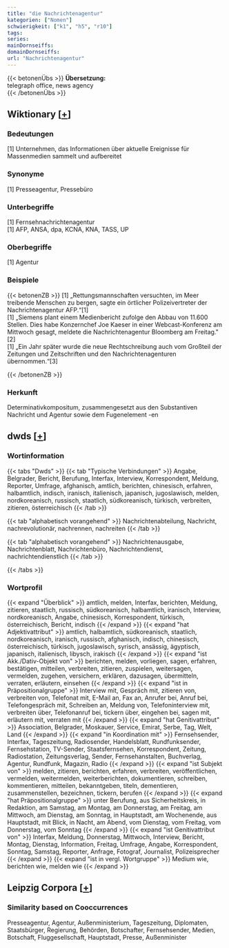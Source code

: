 ```yaml
---
title: "die Nachrichtenagentur"
kategorien: ["Nomen"]
schwierigkeit: ["k1", "h5", "r10"]
tags:
series:
mainDornseiffs:
domainDornseiffs:
url: "Nachrichtenagentur"
---
```


{{< betonenÜbs >}}
**Übersetzung:**  
telegraph office, news  agency  
{{< /betonenÜbs >}}

## Wiktionary [[+](https://de.wiktionary.org/wiki/Nachrichtenagentur)]

### Bedeutungen
[1] Unternehmen, das Informationen über aktuelle Ereignisse für Massenmedien sammelt und aufbereitet  

### Synonyme
[1] Presseagentur, Pressebüro  

### Unterbegriffe
[1] Fernsehnachrichtenagentur  
[1] AFP, ANSA, dpa, KCNA, KNA, TASS, UP  

### Oberbegriffe
[1] Agentur  

### Beispiele
{{< betonenZB >}}
[1] „Rettungsmannschaften versuchten, im Meer treibende Menschen zu bergen, sagte ein örtlicher Polizeivertreter der Nachrichtenagentur AFP.“[1]  
[1] „Siemens plant einem Medienbericht zufolge den Abbau von 11.600 Stellen. Dies habe Konzernchef Joe Kaeser in einer Webcast-Konferenz am Mittwoch gesagt, meldete die Nachrichtenagentur Bloomberg am Freitag."[2]  
[1] „Ein Jahr später wurde die neue Rechtschreibung auch vom Großteil der Zeitungen und Zeitschriften und den Nachrichtenagenturen übernommen.“[3]  

{{< /betonenZB >}}
### Herkunft
Determinativkompositum, zusammengesetzt aus den Substantiven Nachricht und Agentur sowie dem Fugenelement -en  



## dwds [[+](https://www.dwds.de/wb/Nachrichtenagentur)]

### Wortinformation
{{< tabs "Dwds" >}}
{{< tab "Typische Verbindungen" >}}
Angabe, Belgrader, Bericht, Berufung, Interfax, Interview, Korrespondent, Meldung, Reporter, Umfrage, afghanisch, amtlich, berichten, chinesisch, erfahren, halbamtlich, indisch, iranisch, italienisch, japanisch, jugoslawisch, melden, nordkoreanisch, russisch, staatlich, südkoreanisch, türkisch, verbreiten, zitieren, österreichisch
{{< /tab >}}

{{< tab "alphabetisch vorangehend" >}}
Nachrichtenabteilung, Nachricht, nachrevolutionär, nachrennen, nachreiten
{{< /tab >}}

{{< tab "alphabetisch vorangehend" >}}
Nachrichtenausgabe, Nachrichtenblatt, Nachrichtenbüro, Nachrichtendienst, nachrichtendienstlich
{{< /tab >}}

{{< /tabs >}}

### Wortprofil
{{< expand "Überblick" >}} amtlich, melden, Interfax, berichten, Meldung, zitieren, staatlich, russisch, südkoreanisch, halbamtlich, iranisch, Interview, nordkoreanisch, Angabe, chinesisch, Korrespondent, türkisch, österreichisch, Bericht, indisch {{< /expand >}}
{{< expand "hat Adjektivattribut" >}} amtlich, halbamtlich, südkoreanisch, staatlich, nordkoreanisch, iranisch, russisch, afghanisch, indisch, chinesisch, österreichisch, türkisch, jugoslawisch, syrisch, ansässig, ägyptisch, japanisch, italienisch, libysch, irakisch {{< /expand >}}
{{< expand "ist Akk./Dativ-Objekt von" >}} berichten, melden, vorliegen, sagen, erfahren, bestätigen, mitteilen, verbreiten, zitieren, zuspielen, weitersagen, vermelden, zugehen, versichern, erklären, dazusagen, übermitteln, verraten, erläutern, einsehen {{< /expand >}}
{{< expand "ist in Präpositionalgruppe" >}} Interview mit, Gespräch mit, zitieren von, verbreiten von, Telefonat mit, E-Mail an, Fax an, Anrufer bei, Anruf bei, Telefongespräch mit, Schreiben an, Meldung von, Telefoninterview mit, verbreiten über, Telefonanruf bei, tickern über, eingehen bei, sagen mit, erläutern mit, verraten mit {{< /expand >}}
{{< expand "hat Genitivattribut" >}} Association, Belgrader, Moskauer, Service, Emirat, Serbe, Tag, Welt, Land {{< /expand >}}
{{< expand "in Koordination mit" >}} Fernsehsender, Interfax, Tageszeitung, Radiosender, Handelsblatt, Rundfunksender, Fernsehstation, TV-Sender, Staatsfernsehen, Korrespondent, Zeitung, Radiostation, Zeitungsverlag, Sender, Fernsehanstalten, Buchverlag, Agentur, Rundfunk, Magazin, Radio {{< /expand >}}
{{< expand "ist Subjekt von" >}} melden, zitieren, berichten, erfahren, verbreiten, veröffentlichen, vermelden, weitermelden, weiterberichten, dokumentieren, schreiben, kommentieren, mitteilen, bekanntgeben, titeln, dementieren, zusammenstellen, bezeichnen, tickern, berufen {{< /expand >}}
{{< expand "hat Präpositionalgruppe" >}} unter Berufung, aus Sicherheitskreis, in Redaktion, am Samstag, am Montag, am Donnerstag, am Freitag, am Mittwoch, am Dienstag, am Sonntag, in Hauptstadt, am Wochenende, aus Hauptstadt, mit Blick, in Nacht, am Abend, vom Dienstag, vom Freitag, vom Donnerstag, vom Sonntag {{< /expand >}}
{{< expand "ist Genitivattribut von" >}} Interfax, Meldung, Donnerstag, Mittwoch, Interview, Bericht, Montag, Dienstag, Information, Freitag, Umfrage, Angabe, Korrespondent, Sonntag, Samstag, Reporter, Anfrage, Fotograf, Journalist, Polizeisprecher {{< /expand >}}
{{< expand "ist in vergl. Wortgruppe" >}} Medium wie, berichten wie, melden wie {{< /expand >}}

## Leipzig Corpora [[+](https://corpora.uni-leipzig.de/en/res?word=Nachrichtenagentur&corpusId=deu_newscrawl-public_2018)]


### Similarity based on Cooccurrences
Presseagentur, Agentur, Außenministerium, Tageszeitung, Diplomaten, Staatsbürger, Regierung, Behörden, Botschafter, Fernsehsender, Medien, Botschaft, Fluggesellschaft, Hauptstadt, Presse, Außenminister

